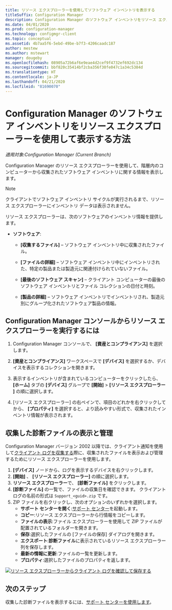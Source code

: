 ```yaml
---
title: リソース エクスプローラーを使用してソフトウェア インベントリを表示する
titleSuffix: Configuration Manager
description: Configuration Manager のソフトウェア インベントリをリソース エクスプローラーを使用して表示します。
ms.date: 04/01/2020
ms.prod: configuration-manager
ms.technology: configmgr-client
ms.topic: conceptual
ms.assetid: 4b7aa5f6-5ebd-49be-b7f3-4206caadc187
author: mestew
ms.author: mstewart
manager: dougeby
ms.openlocfilehash: 08905a72b6af6e9eae4d2cef9f4732ef692dc134
ms.sourcegitcommit: bbf820c35414bf2cba356f30fe047c1a34c5384d
ms.translationtype: HT
ms.contentlocale: ja-JP
ms.lasthandoff: 04/21/2020
ms.locfileid: "81690070"
---
```

# <a name="how-to-use-resource-explorer-to-view-software-inventory-in-configuration-manager"></a>Configuration Manager のソフトウェア インベントリをリソース エクスプローラーを使用して表示する方法

*適用対象:Configuration Manager (Current Branch)*

Configuration Manager のリソース エクスプローラーを使用して、階層内のコンピューターから収集されたソフトウェア インベントリに関する情報を表示します。  

> [!NOTE]  
>  クライアントでソフトウェア インベントリ サイクルが実行されるまで、リソース エクスプローラーにインベントリ データは表示されません。  

 リソース エクスプローラーは、次のソフトウェアのインベントリ情報を提供します。  

-   **ソフトウェア**:  

    -   **[収集するファイル]** – ソフトウェア インベントリ中に収集されたファイル。  

    -   **[ファイルの詳細]** – ソフトウェア インベントリ中にインベントリされた、特定の製品または製造元に関連付けられていないファイル。  

    -   **[最後のソフトウェア スキャン]** – クライアント コンピューターの最後のソフトウェア インベントリとファイル コレクションの日付と時刻。  

    -   **[製品の詳細]** – ソフトウェア インベントリでインベントリされ、製造元別にグループ化されたソフトウェア製品の情報。  

## <a name="to-run-resource-explorer-from-the-configuration-manager-console"></a>Configuration Manager コンソールからリソース エクスプローラーを実行するには  

1.  Configuration Manager コンソールで、 **[資産とコンプライアンス]** を選択します。

2.  **[資産とコンプライアンス]** ワークスペースで **[デバイス]** を選択するか、デバイスを表示するコレクションを開きます。  

3.  表示するインベントリが含まれているコンピューターをクリックしたら、 **[ホーム]** タブの **[デバイス]** グループで **[開始]**  >  **[リソース エクスプローラー ]** の順に選択します。

4.  [リソース エクスプローラー] の右ペインで、項目のどれかを右クリックしてから、 **[プロパティ]** を選択すると、より読みやすい形式で、収集されたインベントリ情報が表示されます。  
 
## <a name="view-and-manage-collected-diagnostic-files"></a><a name="bkmk_diag"> </a> 収集した診断ファイルの表示と管理

Configuration Manager バージョン 2002 以降では、クライアント通知を使用して[クライアント ログを収集する](../client-notification.md#client-diagnostics)際に、収集されたファイルを表示および管理するためにリソース エクスプローラーを使用します。 

1. **[デバイス]** ノードから、ログを表示するデバイスを右クリックします。
1. **[開始]** 、 **[リソース エクスプローラー]** の順に選択します。
1. **リソース エクスプローラー**で、 **[診断ファイル]** をクリックします。
1. **[診断ファイル]** の一覧で、ファイルの収集日を確認できます。 クライアント ログの名前の形式は `Support_<guid>.zip` です。
1. ZIP ファイルを右クリックし、次のオプションのいずれかを選択します。
    - **サポート センターを開く**:[サポート センター](../../../support/support-center.md)を起動します。
    - **コピー**:リソース エクスプローラーから行情報をコピーします。
    - **ファイルの表示**:ファイル エクスプローラーを使用して ZIP ファイルが配置されているフォルダーを開きます。
    - **保存**:選択したファイルの [ファイルの保存] ダイアログを開きます。
    - **エクスポート**:**診断ファイル**に表示されているリソース エクスプローラー列を保存します。
    - **最新の情報に更新**:ファイルの一覧を更新します。
    - **プロパティ**:選択したファイルのプロパティを返します。 

[![リソース エクスプローラーからクライアント ログを確認して保存する](./../media/4226618-view-collected-client-logs.png)](./../media/4226618-view-collected-client-logs.png#lightbox)

## <a name="next-steps"></a>次のステップ

収集した診断ファイルを表示するには、[サポート センターを使用します](../../../support/support-center.md)。

